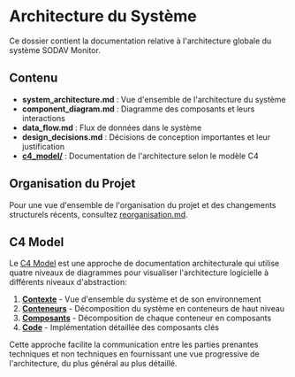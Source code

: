 # Architecture du Système

Ce dossier contient la documentation relative à l'architecture globale du système SODAV Monitor.

## Contenu

- **system_architecture.md** : Vue d'ensemble de l'architecture du système
- **component_diagram.md** : Diagramme des composants et leurs interactions
- **data_flow.md** : Flux de données dans le système
- **design_decisions.md** : Décisions de conception importantes et leur justification
- **[c4_model/](c4_model/)** : Documentation de l'architecture selon le modèle C4

## Organisation du Projet

Pour une vue d'ensemble de l'organisation du projet et des changements structurels récents, consultez [reorganisation.md](reorganisation.md).

## C4 Model

Le [C4 Model](c4_model/) est une approche de documentation architecturale qui utilise quatre niveaux de diagrammes pour visualiser l'architecture logicielle à différents niveaux d'abstraction:

1. **[Contexte](c4_model/1_context.md)** - Vue d'ensemble du système et de son environnement
2. **[Conteneurs](c4_model/2_containers.md)** - Décomposition du système en conteneurs de haut niveau
3. **[Composants](c4_model/3_components/)** - Décomposition de chaque conteneur en composants
4. **[Code](c4_model/4_code/)** - Implémentation détaillée des composants clés

Cette approche facilite la communication entre les parties prenantes techniques et non techniques en fournissant une vue progressive de l'architecture, du plus général au plus détaillé. 